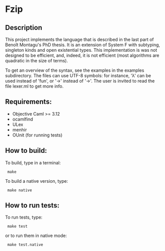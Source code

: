 Fzip
====

Description
-----------

This project implements the language that is described in the last
part of Benoît Montagu's PhD thesis. It is an extension of System F
with subtyping, singleton kinds and open existential types. This
implementation is was not designed to be efficient, and, indeed, it is
not efficient (most algorithms are quadratic in the size of terms).

To get an overview of the syntax, see the examples in the examples
subdirectory. The files can use UTF-8 symbols: for instance, 'λ' can be
used instead of 'fun', or '→' instead of '->'. The user is invited to
read the file lexer.ml to get more info.

Requirements:
-------------

* Objective Caml >= 3.12
* ocamlfind
* ULex
* menhir
* OUnit (for running tests)

How to build:
-------------

To build, type in a terminal:

``  make
``

To build a native version, type:

``  make native
``

How to run tests:
-----------------

To run tests, type:

``  make test
``

or to run them in native mode:

``  make test.native
``
